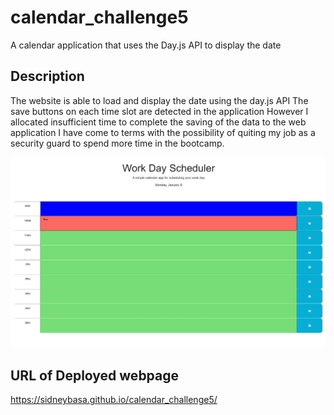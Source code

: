 # calendar_challenge5
A calendar application that uses the Day.js API to display the date

## Description
The website is able to load and display the date using the day.js API
The save buttons on each time slot are detected in the application
However I allocated insufficient time to complete the saving of the data to the web application
I have come to terms with the possibility of quiting my job as a security guard to spend more time in the bootcamp.

![A screen shot of the partially functioning website calendar challenge 5](https://github.com/SidneyBasa/calendar_challenge5/blob/main/screenshot.jpg?raw=true)

## URL of Deployed webpage
https://sidneybasa.github.io/calendar_challenge5/
